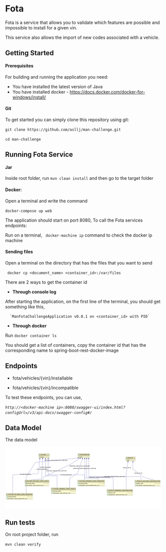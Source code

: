 # Fota

Fota is a service that allows you to validate which features are possible and impossible to install for a given vin.

This service also allows the import of new codes associated with a vehicle.


## Getting Started

#### Prerequisites

For building and running the application you need:

* You have installed the latest version of Java
* You have installed docker - https://docs.docker.com/docker-for-windows/install/


#### Git

To get started you can simply clone this repository using git:

`git clone https://github.com/asllj/man-challenge.git`

`cd man-challenge`


## Running Fota Service


#### Jar

Inside root folder, run `mvn clean install` and then go to the target folder


#### Docker:

Open a terminal and write the command

`docker-compose up web`

The application should start on port 8080, To call the Fota services endpoints:

Run on a terminal,
` docker-machine ip` command to check the docker ip machine



#### Sending files

Open a terminal on the directory that has the files that you want to send

` docker cp <document_name> <container_id>:/var/files`

There are 2 ways to get the container id

* **Through console log**
     
After starting the application, on the first line of the terminal, you should get something like this,

      `ManFotaChallengeApplication v0.0.1 on <container_id> with PID`

* **Through docker**

Run `docker container ls`

You should get a list of containers, copy the container id that has the corresponding name to spring-boot-rest-docker-image


## Endpoints

* fota/vehicles/{vin}/installable

* fota/vehicles/{vin}/incompatible

 To test these endpoints, you can use, 
 
 _`http://<docker-machine ip>:8080/swagger-ui/index.html?configUrl=/v3/api-docs/swagger-config#/`_



## Data Model

The data model

![](src/main/resources/images/data-model.PNG)


## Run tests

On root project folder, run

`mvn clean verify`
